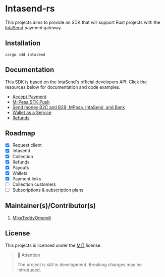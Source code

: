 # Intasend-rs

This projects aims to provide an SDK that will support Rust projects with the [IntaSend](https://intasend.com) payment gateway.

## Installation

```shell
cargo add intasend
```

## Documentation

This SDK is based on the IntaSend's official developers API. Click the resources below for documentation and code examples.

- [Accept Payment](https://developers.intasend.com/docs/checkout-links)
- [M-Pesa STK Push](https://developers.intasend.com/docs/m-pesa-stk-push)
- [Send money B2C and B2B, MPesa, IntaSend, and Bank](https://developers.intasend.com/docs/send-money)
- [Wallet as a Service](https://developers.intasend.com/docs/wallets)
- [Refunds](https://developers.intasend.com/docs/creating-refunds)

## Roadmap

- [x] Request client
- [x] Intasend
- [x] Collection
- [x] Refunds
- [x] Payouts
- [x] Wallets 
- [x] Payment links
- [ ] Collection customers
- [ ] Subscriptions & subscription plans

## Maintainer(s)/Contributor(s)

1. [MikeTeddyOmondi](https://github.com/MikeTeddyOmondi)

## License

This projects is licensed under the [MIT](./LICENSE.md) license.

> 📌 Attention 
>
> The project is still in development. Breaking changes may be introduced.

